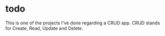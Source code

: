# todo

This is one of the projects I've done regarding a CRUD app.
CRUD stands for Create, Read, Update and Delete.
